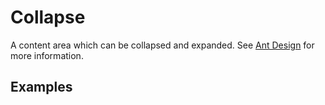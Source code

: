# Collapse

A content area which can be collapsed and expanded.
See [Ant Design](https://ant.design/components/collapse/) for more information.

## Examples

<demo name="basic"></demo>

